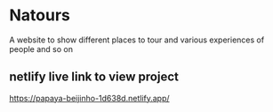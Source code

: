 # Natours
A website to show different places to tour and various experiences of people and so on


## netlify live link to  view project 
https://papaya-beijinho-1d638d.netlify.app/
